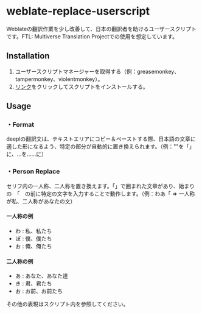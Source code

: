 # weblate-replace-userscript

Weblateの翻訳作業を少し改善して、日本の翻訳者を助けるユーザースクリプトです。FTL: Multiverse Translation Projectでの使用を想定しています。

## Installation

1. ユーザースクリプトマネージャーを取得する（例：greasemonkey、tampermonkey、violentmonkey）。
2. [リンク](https://github.com/ranhai613/weblate-replace-userscript/raw/main/weblatereplace.user.js)をクリックしてスクリプトをインストールする。

## Usage
### ・Format
deeplの翻訳文は、テキストエリアにコピー＆ペーストする際、日本語の文章に適した形になるよう、特定の部分が自動的に置き換えられます。（例：""を「」に、...を……に）

### ・Person Replace
セリフ内の一人称、二人称を置き換えます。「」で囲まれた文章があり、始まりの　「　の前に特定の文字を入力することで動作します。（例：わあ「 => 一人称が私、二人称があなたの文）
#### 一人称の例
- わ : 私、私たち
- ぼ : 僕、僕たち
- お : 俺、俺たち
#### 二人称の例
- あ : あなた、あなた達
- き : 君、君たち
- お : お前、お前たち

その他の表現はスクリプト内を参照してください。
